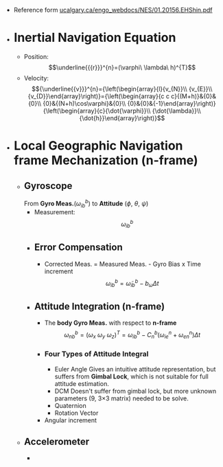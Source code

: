 - Reference form [ucalgary.ca/engo_webdocs/NES/01.20156.EHShin.pdf](https://www.ucalgary.ca/engo_webdocs/NES/01.20156.EHShin.pdf)
- # Inertial Navigation Equation
	- Position:  
	  $$\underline{{{r}}}^{n}=(\varphi\ \lambda\ h)^{T}$$
	- Velocity:  
	  $${\underline{{v}}}^{n}={\left(\begin{array}{l}{v_{N}}\\ {v_{E}}\\ {v_{D}}\end{array}\right)}={\left(\begin{array}{c c c}{(M+h)}&{0}&{0}\\ {0}&{(N+h)\cos\varphi}&{0}\\ {0}&{0}&{-1}\end{array}\right)}{\left(\begin{array}{c}{\dot{\varphi}}\\ {\dot{\lambda}}\\ {\dot{h}}\end{array}\right)}$$
- # Local Geographic Navigation frame Mechanization (n-frame)
	- ## Gyroscope
	  From **Gyro Meas.**($\omega^{b}_{ib}$) to **Attitude** $(\phi ,\ \theta,\ \psi)$
		- Measurement:  
		  $$\omega^{b}_{ib}$$
		- ## Error Compensation
			- Corrected Meas. = Measured Meas. - Gyro Bias x Time increment  
			  $$\omega^{b}_{ib} = \tilde{\omega}^{b}_{ib} - b_{\omega} \Delta t$$
		- ## Attitude Integration (n-frame)
			- The **body Gyro Meas.** with respect to **n-frame**
			  $$\omega^{b}_{nb} = ( \omega_{x} \ \omega_{y} \ \omega_{z})^{T} = \omega^{b}_{ib} - C_{n}^{b}(\omega^{n}_{ie}+\omega^{n}_{en}) \Delta t$$
			- ### Four Types of Attitude Integral
				- Euler Angle
				  Gives an intuitive attitude representation, but suffers from **Gimbal Lock**, which is not suitable for full attitude estimation.
				- DCM
				  Doesn't suffer from gimbal lock, but more unknown parameters (9, 3$\times$3 matrix) needed to be solve.
				- Quaternion
				- Rotation Vector
			- Angular increment
	- ## Accelerometer
		-